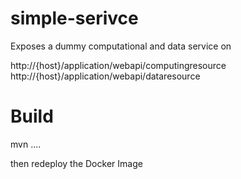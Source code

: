 simple-serivce
======

Exposes a dummy computational and data service on 
 
 http://{host}/application/webapi/computingresource
 http://{host}/application/webapi/dataresource
 
 
Build
===

mvn ....

then redeploy the Docker Image
